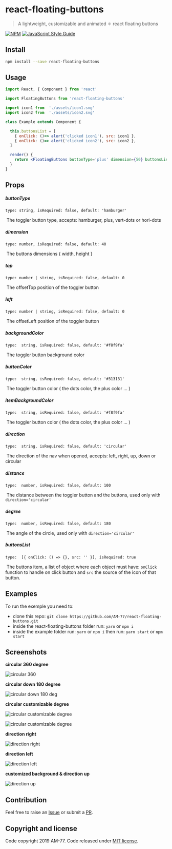 # react-floating-buttons

> A lightweight, customizable and animated ⚛️ react floating buttons

[![NPM](https://img.shields.io/npm/v/react-floating-buttons.svg)](https://www.npmjs.com/package/react-floating-buttons) [![JavaScript Style Guide](https://img.shields.io/badge/code_style-standard-brightgreen.svg)](https://standardjs.com)

## Install

```bash
npm install --save react-floating-buttons
```

## Usage

```jsx
import React, { Component } from 'react'

import FloatingButtons from 'react-floating-buttons'

import icon1 from  './assets/icon1.svg'
import icon2 from  './assets/icon2.svg'

class Example extends Component {

  this.buttonsList = [
    { onClick: ()=> alert('clicked icon1'), src: icon1 },
    { onClick: ()=> alert('clicked icon2'), src: icon2 },
  ]

  render() {
    return <FloatingButtons buttonType='plus' dimension={50} buttonsList={this.buttonsList}  top={'calc(50% - 25px)'} left={'5%'} direction="right" />
  }
}
```



## Props



##### buttonType

`type: string, isRequired: false, default: 'hamburger'`

​	The toggler button type, accepts: hamburger, plus, vert-dots or hori-dots

##### dimension

`type: number, isRequired: false, default: 40`

​	The buttons dimensions { width, height }

##### top

`type: number | string, isRequired: false, default: 0`

​	The offsetTop position of the toggler button

##### left

`type: number | string, isRequired: false, default: 0`

​	The offsetLeft position of the toggler button

##### backgroundColor

`type:  string, isRequired: false, default: '#f8f9fa'`

​	The toggler button background color

##### buttonColor

`type:  string, isRequired: false, default: '#313131'`	

​	The toggler button color  ( the dots color, the plus color ... )

##### itemBackgroundColor

`type:  string, isRequired: false, default: '#f8f9fa'`

​	The toggler button color  ( the dots color, the plus color ... )

##### direction

`type:  string, isRequired: false, default: 'circular'`

​	The direction of the nav when opened, accepts: left, right, up, down or circular

##### distance

`type:  number, isRequired: false, default: 100`

​	The distance between the toggler button and the buttons, used only with `direction='circular'`

##### degree

`type:  number, isRequired: false, default: 180`

​	The angle of the circle, used only with `direction='circular'`

##### buttonsList

`type:  [{ onClick: () => {}, src: '' }], isRequired: true`

​	The buttons item, a list of object where each object must have: `onClick` function to handle on click button and `src` the source of the icon of that button.



## Examples

To run the exemple you need to:

-   clone this repo: `git clone https://github.com/AM-77/react-floating-buttons.git`
-   inside the react-floating-buttons folder run: `yarn` or `npm i`
-   inside the example folder run: `yarn` or `npm i` then run: `yarn start` or `npm start`



## Screenshots

**circular 360 degree**

![circular 360](./screenshots/360.gif)



**circular down 180 degree**

![circular down 180 deg](./screenshots/down-180.gif)

**circular customizable degree**

![circular customizable degree](./screenshots/270.gif)

![circular customizable degree](./screenshots/down-90.gif)

**direction right**

![direction right](./screenshots/right.gif)



**direction left**

![direction left](./screenshots/left.gif)

**customized background & direction up**

![direction up](./screenshots/up.gif)





## Contribution

Feel free to raise an [Issue](https://github.com/AM-77/react-floating-buttons/issues) or submit a [PR](https://github.com/AM-77/react-floating-buttons/pulls).

## Copyright and license

Code copyright 2019 AM-77. Code released under [MIT license](https://github.com/AM-77/react-floating-buttonss/blob/master/LICENSE).
